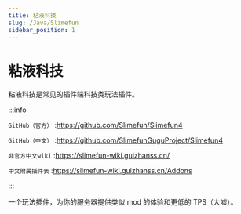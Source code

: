 ```yaml
---
title: 粘液科技
slug: /Java/Slimefun
sidebar_position: 1
---
```


# 粘液科技

粘液科技是常见的插件端科技类玩法插件。

:::info

`GitHub（官方）` :https://github.com/Slimefun/Slimefun4

`GitHub（中文）` :https://github.com/SlimefunGuguProject/Slimefun4

`非官方中文wiki` :https://slimefun-wiki.guizhanss.cn/

`中文附属插件表` :https://slimefun-wiki.guizhanss.cn/Addons

:::

一个玩法插件，为你的服务器提供类似 mod 的体验和更低的 TPS（大嘘）。
